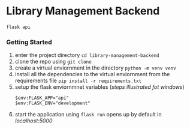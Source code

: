 # Library Management Backend

`flask api`

### Getting Started

1. enter the project directory `cd library-management-backend`
2. clone the repo using `git clone`
3. create a virtual enviornment in the directory `python -m venv venv`
4. install all the dependencies to the virtual enviornment from the requirements file `pip install -r requirements.txt`
5. setup the flask enviornmnet variables (_steps illustrated fot windows_)
   ```
   $env:FLASK_APP="api"
   $env:FLASK_ENV="development"
   ```
6. start the application using `flask run` opens up by default in _localhost:5000_
